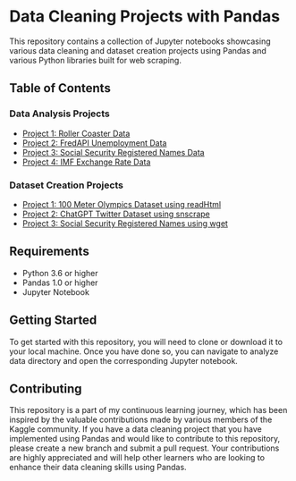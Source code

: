 # Data Cleaning Projects with Pandas

This repository contains a collection of Jupyter notebooks showcasing various data cleaning and dataset creation projects using Pandas and various Python libraries built for web scraping.

## Table of Contents

### Data Analysis Projects

-   [Project 1: Roller Coaster Data](https://github.com/benkaan001/pandas_and_beyond/blob/main/analyze_data/00_rollercoaster.ipynb)
-   [Project 2: FredAPI Unemployment Data](https://github.com/benkaan001/pandas_and_beyond/blob/main/analyze_data/01_unemployment.ipynb)
-   [Project 3: Social Security Registered Names Data](https://github.com/benkaan001/pandas_and_beyond/blob/main/analyze_data/02_registered_names.ipynb)
-   [Project 4: IMF Exchange Rate Data](https://github.com/benkaan001/pandas_and_beyond/blob/main/analyze_data/03_exchange_rates.ipynb)

### Dataset Creation Projects
-   [Project 1: 100 Meter Olympics Dataset using readHtml](https://github.com/benkaan001/pandas_and_beyond/blob/main/generate_data/00_read_html.ipynb)
- [Project 2: ChatGPT Twitter Dataset using snscrape ](https://github.com/benkaan001/pandas_and_beyond/blob/main/generate_data/01_twitter.ipynb)
- [Project 3: Social Security Registered Names using wget](https://github.com/benkaan001/pandas_and_beyond/blob/main/generate_data/02_create_dataset_using_wget_dict.ipynb)


## Requirements

-   Python 3.6 or higher
-   Pandas 1.0 or higher
-   Jupyter Notebook

## Getting Started

To get started with this repository, you will need to clone or download it to your local machine. Once you have done so, you can navigate to analyze data directory and open the corresponding Jupyter notebook.

## Contributing

This repository is a part of my continuous learning journey, which has been inspired by the valuable contributions made by various members of the Kaggle community. If you have a data cleaning project that you have implemented using Pandas and would like to contribute to this repository, please create a new branch and submit a pull request. Your contributions are highly appreciated and will help other learners who are looking to enhance their data cleaning skills using Pandas.